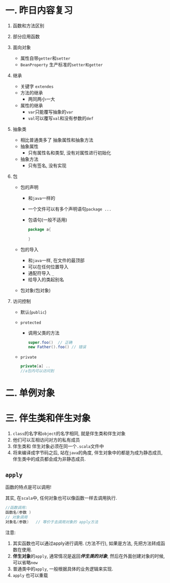 # 一. 昨日内容复习

1. 函数和方法区别

2. 部分应用函数

3. 面向对象

   - 属性自带`getter`和`setter`
   - `BeanProperty` 生产标准的`setter和getter`

4. 继承

   - 关键字 `extendes`
   - 方法的继承
     - 两同两小一大
   - 属性的继承
     - `var`只能覆写抽象的`var`
     - `val`可以覆写`val`和没有参数的`def`

5. 抽象类

   - 相比普通类多了 抽象属性和抽象方法
   - 抽象属性
     - 只有属性名和类型, 没有对属性进行初始化
   - 抽象方法
     - 只有签名, 没有实现

6. 包

   - 包的声明

     - 和`java`一样的

     - 一个文件可以有多个声明语句`package ...`

     - 包语句(一般不适用)

       ```scala
       package a{
           
       }
       ```

       

   - 包的导入

     - 和`java`一样, 在文件的最顶部
     - 可以在任何位置导入
     - 通配符导入  `_`
     - 给导入的类起别名

   - 包对象(包对象)

7. 访问控制

   - 默认(`public`)

   - `protected`

     - 调用父类的方法

       ```scala
       super.foo()  // 正确
       new Father().foo() // 错误
       ```

   - `private`

     ```scala
     private[a] ..
     //a包内可以访问到
     ```


# 二. 单例对象

# 三. 伴生类和伴生对象

1. `class`的名字和`object`的名字相同, 就是伴生类和伴生对象
2. 他们可以互相访问对方的私有成员
3. 伴生类和 伴生对象必须在同一个`.scala`文件中
4. 将来编译成字节码之后, 站在`java`的角度, 伴生对象中的都是为成为静态成员, 伴生类中的成员都会成为非静态成员.

## `apply`

函数的特点是可以调用! 

其实, 在`scala`中, 任何对象也可以像函数一样去调用执行.

```scala
//函数调用:
函数名(参数 )
// 对象调用
对象名(参数)   // 等价于去调用对象的 apply方法
```

注意:  

1. 其实函数也可以通过apply进行调用.  (方法不行), 如果是方法, 先把方法转成函数在使用.
2. **伴生对象**的`apply`, 通常情况是返回***伴生类的对象***, 然后在外面创建对象的时候, 可以省略`new`
3. 普通类中的`apply`, 一般根据具体的业务逻辑来实现.
4. `apply` 也可以重载

















